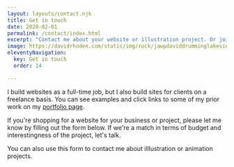 ```yaml
---
layout: layouts/contact.njk
title: Get in touch
date: 2020-02-01
permalink: /contact/index.html
excerpt: "Contact me about your website or illustration project. Or join my mailing list to find out about my upcoming projects."
image: https://davidrhoden.com/static/img/rock/jawpdaviddrumminglakeside.jpg
eleventyNavigation:
  key: Get in touch
  order: 14

---
```


I build websites as a full-time job, but I also build sites for clients on a freelance basis. You can see examples and click links to some of my prior work on my [portfolio page](/web).

If you're shopping for a website for your business or project, please let me know by filling out the form below. If we're a match in terms of budget and interestingness of the project, let's talk.

You can also use this form to contact me about illlustration or animation projects.
